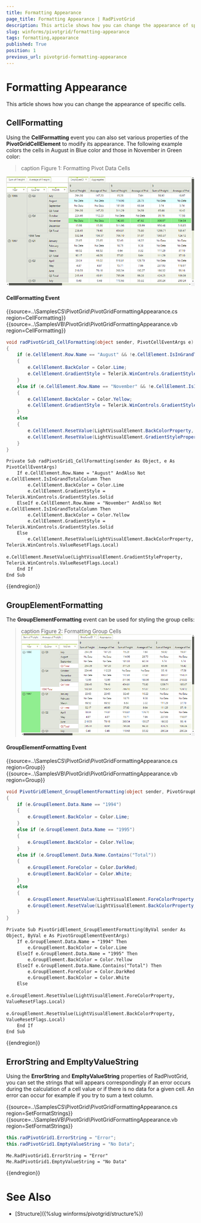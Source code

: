 ```yaml
---
title: Formatting Appearance
page_title: Formatting Appearance | RadPivotGrid
description: This article shows how you can change the appearance of specific cells.
slug: winforms/pivotgrid/formatting-appearance
tags: formatting,appearance
published: True
position: 1
previous_url: pivotgrid-formatting-appearance
---
```


# Formatting Appearance

This article shows how you can change the appearance of specific cells.

## CellFormatting

Using the **CellFormatting** event you can also set various properties of the **PivotGridCellElement** to modify its appearance. The following example colors the cells in August in Blue color and those in November in Green color:

>caption Figure 1: Formatting Pivot Data Cells

![pivotgrid-formatting-appearance 001](images/pivotgrid-formatting-appearance001.png)

#### CellFormatting Event

{{source=..\SamplesCS\PivotGrid\PivotGridFormattingAppearance.cs region=CellFormatting}} 
{{source=..\SamplesVB\PivotGrid\PivotGridFormattingAppearance.vb region=CellFormatting}} 

````C#
void radPivotGrid1_CellFormatting(object sender, PivotCellEventArgs e)
{
    if (e.CellElement.Row.Name == "August" && !e.CellElement.IsInGrandTotalColumn)
    {
        e.CellElement.BackColor = Color.Lime;
        e.CellElement.GradientStyle = Telerik.WinControls.GradientStyles.Solid;
    }
    else if (e.CellElement.Row.Name == "November" && !e.CellElement.IsInGrandTotalColumn)
    {
        e.CellElement.BackColor = Color.Yellow;
        e.CellElement.GradientStyle = Telerik.WinControls.GradientStyles.Solid;
    }
    else
    {
        e.CellElement.ResetValue(LightVisualElement.BackColorProperty, Telerik.WinControls.ValueResetFlags.Local);
        e.CellElement.ResetValue(LightVisualElement.GradientStyleProperty, Telerik.WinControls.ValueResetFlags.Local);
    }
}

````
````VB.NET
Private Sub radPivotGrid1_CellFormatting(sender As Object, e As PivotCellEventArgs)
    If e.CellElement.Row.Name = "August" AndAlso Not e.CellElement.IsInGrandTotalColumn Then
        e.CellElement.BackColor = Color.Lime
        e.CellElement.GradientStyle = Telerik.WinControls.GradientStyles.Solid
    ElseIf e.CellElement.Row.Name = "November" AndAlso Not e.CellElement.IsInGrandTotalColumn Then
        e.CellElement.BackColor = Color.Yellow
        e.CellElement.GradientStyle = Telerik.WinControls.GradientStyles.Solid
    Else
        e.CellElement.ResetValue(LightVisualElement.BackColorProperty, Telerik.WinControls.ValueResetFlags.Local)
        e.CellElement.ResetValue(LightVisualElement.GradientStyleProperty, Telerik.WinControls.ValueResetFlags.Local)
    End If
End Sub

````

{{endregion}} 

## GroupElementFormatting

The **GroupElementFormatting** event can be used for styling the group cells:

>caption Figure 2: Formatting Group Cells
![pivotgrid-formatting-appearance 002](images/pivotgrid-formatting-appearance002.png)

#### GroupElementFormatting Event

{{source=..\SamplesCS\PivotGrid\PivotGridFormattingAppearance.cs region=Group}} 
{{source=..\SamplesVB\PivotGrid\PivotGridFormattingAppearance.vb region=Group}} 

````C#
void PivotGridElement_GroupElementFormatting(object sender, PivotGroupElementEventArgs e)
{
    if (e.GroupElement.Data.Name == "1994")
    {
        e.GroupElement.BackColor = Color.Lime;
    }
    else if (e.GroupElement.Data.Name == "1995")
    {
        e.GroupElement.BackColor = Color.Yellow;
    }
    else if (e.GroupElement.Data.Name.Contains("Total"))
    {
        e.GroupElement.ForeColor = Color.DarkRed;
        e.GroupElement.BackColor = Color.White;
    }
    else
    {
        e.GroupElement.ResetValue(LightVisualElement.ForeColorProperty, ValueResetFlags.Local);
        e.GroupElement.ResetValue(LightVisualElement.BackColorProperty, ValueResetFlags.Local);
    }
}

````
````VB.NET
Private Sub PivotGridElement_GroupElementFormatting(ByVal sender As Object, ByVal e As PivotGroupElementEventArgs)
    If e.GroupElement.Data.Name = "1994" Then
        e.GroupElement.BackColor = Color.Lime
    ElseIf e.GroupElement.Data.Name = "1995" Then
        e.GroupElement.BackColor = Color.Yellow
    ElseIf e.GroupElement.Data.Name.Contains("Total") Then
        e.GroupElement.ForeColor = Color.DarkRed
        e.GroupElement.BackColor = Color.White
    Else
        e.GroupElement.ResetValue(LightVisualElement.ForeColorProperty, ValueResetFlags.Local)
        e.GroupElement.ResetValue(LightVisualElement.BackColorProperty, ValueResetFlags.Local)
    End If
End Sub

````

{{endregion}}

##  ErrorString and EmpltyValueString

Using the __ErrorString__ and __EmpltyValueString__ properties of RadPivotGrid, you can set the strings that will appears correspondingly if an error occurs during the calculation of a cell value or if there is no data for a given cell. An error can occur for example if you try to sum a text column.

{{source=..\SamplesCS\PivotGrid\PivotGridFormattingAppearance.cs region=SetFormatStrings}} 
{{source=..\SamplesVB\PivotGrid\PivotGridFormattingAppearance.vb region=SetFormatStrings}} 

````C#
this.radPivotGrid1.ErrorString = "Error";
this.radPivotGrid1.EmptyValueString = "No Data";

````
````VB.NET
Me.RadPivotGrid1.ErrorString = "Error"
Me.RadPivotGrid1.EmptyValueString = "No Data"

````

{{endregion}}

# See Also

* [Structure]({%slug winforms/pivotgrid/structure%})